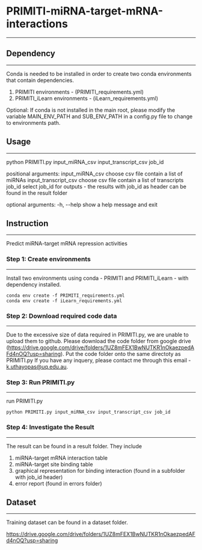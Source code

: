 # PRIMITI-miRNA-target-mRNA-interactions
_________________________________________

## Dependency
_________________________________________

Conda is needed to be installed in order to create two conda environments that contain dependencies.
  1) PRIMITI environments - (PRIMITI_requirements.yml)
  2) PRIMITI_iLearn environments - (iLearn_requirements.yml)
  
Optional:
        If conda is not installed in the main root, please modify the variable MAIN_ENV_PATH and SUB_ENV_PATH in a config.py file to change to               environments path.

## Usage
_________________________________________
python PRIMITI.py input_miRNA_csv input_transcript_csv job_id

positional arguments:
  input_miRNA_csv             choose csv file contain a list of miRNAs
  input_transcript_csv        choose csv file contain a list of transcripts
  job_id                      select job_id for outputs - the results with job_id as header can be found in the result folder
  
optional arguments:
  -h, --help                  show a help message and exit

## Instruction
_________________________________________
Predict miRNA-target mRNA repression activities 

### Step 1: Create environments
_________________________________________
Install two environments using conda - PRIMITI and PRIMITI_iLearn - with dependency installed.

```
conda env create -f PRIMITI_requirements.yml
conda env create -f iLearn_requirements.yml
```

### Step 2: Download required code data
_________________________________________
Due to the excessive size of data required in PRIMITI.py, we are unable to upload them to github. 
Please download the code folder from google drive (https://drive.google.com/drive/folders/1UZ8mFEX1BwNUTKR1nOkaezpedAFd4nOQ?usp=sharing).
Put the code folder onto the same directoty as PRIMITI.py
If you have any inquery, please contact me through this email - k.uthayopas@uq.edu.au.

### Step 3: Run PRIMITI.py
_________________________________________
run PRIMITI.py
```
python PRIMITI.py input_miRNA_csv input_transcript_csv job_id
```

### Step 4: Investigate the Result
_________________________________________
The result can be found in a result folder. 
They include
  1) miRNA-target mRNA interaction table
  2) miRNA-target site binding table
  3) graphical representation for binding interaction (found in a subfolder with job_id header)
  4) error report (found in errors folder)

## Dataset 
_________________________________________
Training dataset can be found in a dataset folder.

https://drive.google.com/drive/folders/1UZ8mFEX1BwNUTKR1nOkaezpedAFd4nOQ?usp=sharing
